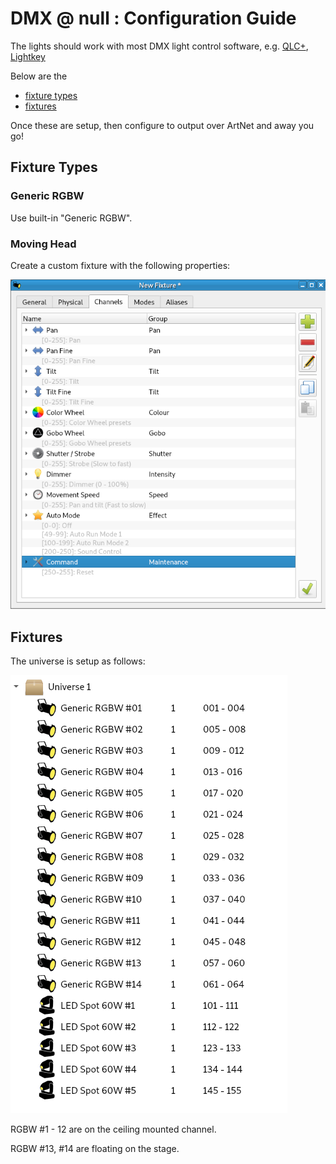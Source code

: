 # DMX @ null : Configuration Guide

The lights should work with most DMX light control software, e.g. [QLC+](https://www.qlcplus.org), [Lightkey](https://www.lightkeyapp.com)

Below are the

- [fixture types](#fixture-types)
- [fixtures](#fixtures)

Once these are setup, then configure to output over ArtNet and away you go!

## Fixture Types

### Generic RGBW

Use built-in "Generic RGBW".

### Moving Head

Create a custom fixture with the following properties:

![moving head custom fixture](./moving-head-custom-fixture.png)

## Fixtures

The universe is setup as follows:

![./fixtures](fixtures.png)

RGBW #1 - 12 are on the ceiling mounted channel.

RGBW #13, #14 are floating on the stage.

